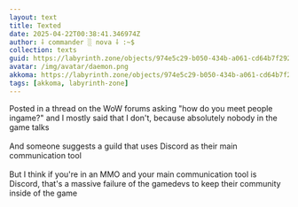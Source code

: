 ```yaml
---
layout: text
title: Texted
date: 2025-04-22T00:38:41.346974Z
author: ⸸ commander ░ nova ⸸ :~$
collection: texts
guid: https://labyrinth.zone/objects/974e5c29-b050-434b-a061-cd64b7f29245
avatar: /img/avatar/daemon.png
akkoma: https://labyrinth.zone/objects/974e5c29-b050-434b-a061-cd64b7f29245
tags: [akkoma, labyrinth-zone]
---
```


<p>Posted in a thread on the WoW forums asking "how do you meet people ingame?" and I mostly said that I don't, because absolutely nobody in the game talks<br><br>And someone suggests a guild that uses Discord as their main communication tool<br><br>But I think if you're in an MMO and your main communication tool is Discord, that's a massive failure of the gamedevs to keep their community inside of the game</p>